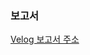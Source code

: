 ### 보고서 
[Velog 보고서 주소](https://velog.io/@joon6093/series/%ED%94%84%EB%A1%9C%EC%A0%9D%ED%8A%B8-C-source-editorJAVA)
